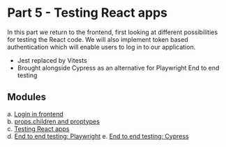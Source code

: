 # Part 5 - Testing React apps

In this part we return to the frontend, first looking at different possibilities for testing the React code. We will also implement token based authentication which will enable users to log in to our application.


- Jest replaced by Vitests
- Brought alongside Cypress as an alternative for Playwright End to end testing

## Modules

a. [Login in frontend](https://fullstackopen.com/en/part5/login_in_frontend)  
b. [props.children and proptypes](https://fullstackopen.com/en/part5/props_children_and_proptypes)  
c. [Testing React apps](https://fullstackopen.com/en/part5/testing_react_apps)  
d. [End to end testing: Playwright](https://fullstackopen.com/en/part5/end_to_end_testing_playwright)
e. [End to end testing: Cypress](https://fullstackopen.com/en/part5/end_to_end_testing_cypress)
